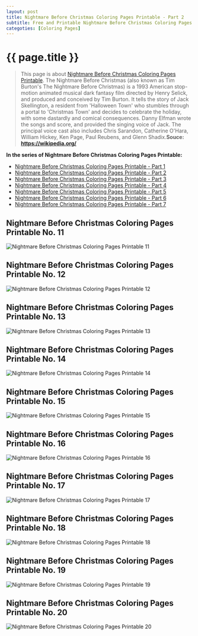 ```yaml
---
layout: post
title: Nightmare Before Christmas Coloring Pages Printable - Part 2
subtitle: Free and Printable Nightmare Before Christmas Coloring Pages Printable - Part 2
categoties: [Coloring Pages]
---
```

{{ page.title }}
================
> This page is about [Nightmare Before Christmas Coloring Pages Printable](http://autoizipro/). The Nightmare Before Christmas (also known as Tim Burton's The Nightmare Before Christmas) is a 1993 American stop-motion animated musical dark fantasy film directed by Henry Selick, and produced and conceived by Tim Burton. It tells the story of Jack Skellington, a resident from 'Halloween Town' who stumbles through a portal to 'Christmas Town' and decides to celebrate the holiday, with some dastardly and comical consequences. Danny Elfman wrote the songs and score, and provided the singing voice of Jack. The principal voice cast also includes Chris Sarandon, Catherine O'Hara, William Hickey, Ken Page, Paul Reubens, and Glenn Shadix.__Souce: https://wikipedia.org/__

**In the series of Nightmare Before Christmas Coloring Pages Printable:**

* [Nightmare Before Christmas Coloring Pages Printable - Part 1](https://freecoloringpages.github.io/2017/11/18/Nightmare-Before-Christmas-Coloring-Pages-Printable-part-1.html)
* [Nightmare Before Christmas Coloring Pages Printable - Part 2](https://freecoloringpages.github.io/2017/11/18/Nightmare-Before-Christmas-Coloring-Pages-Printable-part-2.html)
* [Nightmare Before Christmas Coloring Pages Printable - Part 3](https://freecoloringpages.github.io/2017/11/18/Nightmare-Before-Christmas-Coloring-Pages-Printable-part-3.html)
* [Nightmare Before Christmas Coloring Pages Printable - Part 4](https://freecoloringpages.github.io/2017/11/18/Nightmare-Before-Christmas-Coloring-Pages-Printable-part-4.html)
* [Nightmare Before Christmas Coloring Pages Printable - Part 5](https://freecoloringpages.github.io/2017/11/18/Nightmare-Before-Christmas-Coloring-Pages-Printable-part-5.html)
* [Nightmare Before Christmas Coloring Pages Printable - Part 6](https://freecoloringpages.github.io/2017/11/18/Nightmare-Before-Christmas-Coloring-Pages-Printable-part-6.html)
* [Nightmare Before Christmas Coloring Pages Printable - Part 7](https://freecoloringpages.github.io/2017/11/18/Nightmare-Before-Christmas-Coloring-Pages-Printable-part-7.html)
## Nightmare Before Christmas Coloring Pages Printable No. 11
![Nightmare Before Christmas Coloring Pages Printable 11](https://freecoloringpages.github.io/img/Nightmare-Before-Christmas-Coloring-Pages-Printable%20(11).jpg "Nightmare Before Christmas Coloring Pages Printable 11")

## Nightmare Before Christmas Coloring Pages Printable No. 12
![Nightmare Before Christmas Coloring Pages Printable 12](https://freecoloringpages.github.io/img/Nightmare-Before-Christmas-Coloring-Pages-Printable%20(12).jpg "Nightmare Before Christmas Coloring Pages Printable 12")

## Nightmare Before Christmas Coloring Pages Printable No. 13
![Nightmare Before Christmas Coloring Pages Printable 13](https://freecoloringpages.github.io/img/Nightmare-Before-Christmas-Coloring-Pages-Printable%20(13).jpg "Nightmare Before Christmas Coloring Pages Printable 13")

## Nightmare Before Christmas Coloring Pages Printable No. 14
![Nightmare Before Christmas Coloring Pages Printable 14](https://freecoloringpages.github.io/img/Nightmare-Before-Christmas-Coloring-Pages-Printable%20(14).jpg "Nightmare Before Christmas Coloring Pages Printable 14")

<script async src="//pagead2.googlesyndication.com/pagead/js/adsbygoogle.js"></script> <!-- AdsTextOnly-autoizi --> <ins class="adsbygoogle" style="display:block" data-ad-client="ca-pub-6753140515841889" data-ad-slot="9107959873" data-ad-format="auto"></ins><script>(adsbygoogle = window.adsbygoogle || []).push({});</script>

## Nightmare Before Christmas Coloring Pages Printable No. 15
![Nightmare Before Christmas Coloring Pages Printable 15](https://freecoloringpages.github.io/img/Nightmare-Before-Christmas-Coloring-Pages-Printable%20(15).jpg "Nightmare Before Christmas Coloring Pages Printable 15")

## Nightmare Before Christmas Coloring Pages Printable No. 16
![Nightmare Before Christmas Coloring Pages Printable 16](https://freecoloringpages.github.io/img/Nightmare-Before-Christmas-Coloring-Pages-Printable%20(16).jpg "Nightmare Before Christmas Coloring Pages Printable 16")

## Nightmare Before Christmas Coloring Pages Printable No. 17
![Nightmare Before Christmas Coloring Pages Printable 17](https://freecoloringpages.github.io/img/Nightmare-Before-Christmas-Coloring-Pages-Printable%20(17).jpg "Nightmare Before Christmas Coloring Pages Printable 17")

## Nightmare Before Christmas Coloring Pages Printable No. 18
![Nightmare Before Christmas Coloring Pages Printable 18](https://freecoloringpages.github.io/img/Nightmare-Before-Christmas-Coloring-Pages-Printable%20(18).jpg "Nightmare Before Christmas Coloring Pages Printable 18")

<script async src="//pagead2.googlesyndication.com/pagead/js/adsbygoogle.js"></script> <!-- AdsTextOnly-autoizi --> <ins class="adsbygoogle" style="display:block" data-ad-client="ca-pub-6753140515841889" data-ad-slot="9107959873" data-ad-format="auto"></ins><script>(adsbygoogle = window.adsbygoogle || []).push({});</script>

## Nightmare Before Christmas Coloring Pages Printable No. 19
![Nightmare Before Christmas Coloring Pages Printable 19](https://freecoloringpages.github.io/img/Nightmare-Before-Christmas-Coloring-Pages-Printable%20(19).jpg "Nightmare Before Christmas Coloring Pages Printable 19")

## Nightmare Before Christmas Coloring Pages Printable No. 20
![Nightmare Before Christmas Coloring Pages Printable 20](https://freecoloringpages.github.io/img/Nightmare-Before-Christmas-Coloring-Pages-Printable%20(20).jpg "Nightmare Before Christmas Coloring Pages Printable 20")

